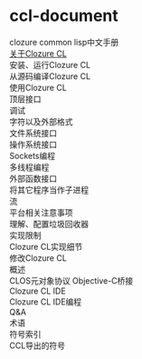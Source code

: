 # ccl-document
clozure common lisp中文手册  
[关于Clozure CL](https://github.com/vinurs/ccl-document/blob/master/about-clozure-cl.md)  
安装、运行Clozure CL  
从源码编译Clozure CL  
使用Clozure CL  
顶层接口  
调试  
字符以及外部格式  
文件系统接口  
操作系统接口  
Sockets编程  
多线程编程  
外部函数接口  
将其它程序当作子进程  
流  
平台相关注意事项  
理解、配置垃圾回收器  
实现限制  
Clozure CL实现细节  
修改Clozure CL  
概述  
CLOS元对象协议
Objective-C桥接  
Clozure CL IDE  
Clozure CL IDE编程  
Q&A  
术语  
符号索引  
CCL导出的符号  


